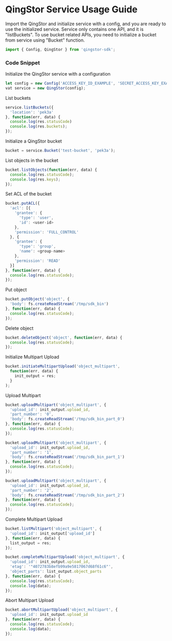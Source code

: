 # QingStor Service Usage Guide

Import the QingStor and initialize service with a config, and you are ready to use the initialized service. Service only contains one API, and it is "listBuckets".
To use bucket related APIs, you need to initialize a bucket from service using "Bucket" function.

``` javascript
import { Config, QingStor } from 'qingstor-sdk';
```

### Code Snippet

Initialize the QingStor service with a configuration

``` javascript
let config = new Config('ACCESS_KEY_ID_EXAMPLE', 'SECRET_ACCESS_KEY_EXAMPLE');
vat service = new QingStor(config);
```

List buckets

``` javascript
service.listBuckets({
  'location': 'pek3a'
}, function(err, data) {
  console.log(res.statusCode)
  console.log(res.buckets);
});
```

Initialize a QingStor bucket

``` javascript
bucket = service.Bucket('test-bucket', 'pek3a');
```

List objects in the bucket

``` javascript
bucket.listObjects(function(err, data) {
  console.log(res.statusCode);
  console.log(res.keys);
});
```

Set ACL of the bucket

``` javascript
bucket.putACL({
  'acl': [{
    'grantee': {
      'type': 'user',
      'id': <user-id>
    },
    'permission': 'FULL_CONTROL'
  }, {
    'grantee': {
      'type': 'group',
      'name': <group-name>
    },
    'permission': 'READ'
  }]
}, function(err, data) {
  console.log(res.statusCode);
});
```

Put object

``` javascript
bucket.putObject('object', {
  'body': fs.createReadStream('/tmp/sdk_bin')
}, function(err, data) {
  console.log(res.statusCode);
});
```

Delete object

``` javascript
bucket.deleteObject('object', function(err, data) {
  console.log(res.statusCode);
});
```

Initialize Multipart Upload

``` javascript
bucket.initiateMultipartUpload('object_multipart',
  function(err, data) {
    init_output = res;
  }
);
```

Upload Multipart

``` javascript
bucket.uploadMultipart('object_multipart', {
  'upload_id': init_output.upload_id,
  'part_number': '0',
  'body': fs.createReadStream('/tmp/sdk_bin_part_0')
}, function(err, data) {
  console.log(res.statusCode);
});

bucket.uploadMultipart('object_multipart', {
  'upload_id': init_output.upload_id,
  'part_number': '1',
  'body': fs.createReadStream('/tmp/sdk_bin_part_1')
}, function(err, data) {
  console.log(res.statusCode);
});

bucket.uploadMultipart('object_multipart', {
  'upload_id': init_output.upload_id,
  'part_number': '2',
  'body': fs.createReadStream('/tmp/sdk_bin_part_2')
}, function(err, data) {
  console.log(res.statusCode);
});
```

Complete Multipart Upload

``` javascript
bucket.listMultipart('object_multipart', {
  'upload_id': init_output['upload_id']
}, function(err, data) {
  list_output = res;
});

bucket.completeMultipartUpload('object_multipart', {
  'upload_id': init_output.upload_id,
  'etag': '"4072783b8efb99a9e5817067d68f61c6"',
  'object_parts': list_output.object_parts
}, function(err, data) {
  console.log(res.statusCode);
  console.log(data);
});
```

Abort Multipart Upload

``` javascript
bucket.abortMultipartUpload('object_multipart', {
  'upload_id': init_output.upload_id
}, function(err, data) {
  console.log(res.statusCode);
  console.log(data);
});
```
